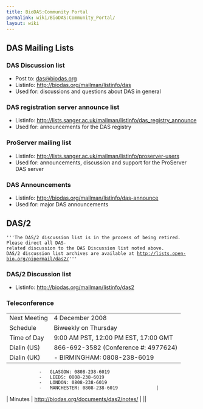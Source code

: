 ```yaml
---
title: BioDAS:Community Portal
permalink: wiki/BioDAS:Community_Portal/
layout: wiki
---
```


DAS Mailing Lists
-----------------

### DAS Discussion list

-   Post to: das@biodas.org
-   Listinfo: <http://biodas.org/mailman/listinfo/das>
-   Used for: discussions and questions about DAS in general

### DAS registration server announce list

-   Listinfo:
    <http://lists.sanger.ac.uk/mailman/listinfo/das_registry_announce>
-   Used for: announcements for the DAS registry

### ProServer mailing list

-   Listinfo:
    <http://lists.sanger.ac.uk/mailman/listinfo/proserver-users>
-   Used for: announcements, discussion and support for the ProServer
    DAS server

### DAS Announcements

-   Listinfo: <http://biodas.org/mailman/listinfo/das-announce>
-   Used for: major DAS announcements

DAS/2
-----

`'''The DAS/2 discussion list is in the process of being retired. `  
`Please direct all DAS-related discussion to the DAS Discussion list noted above.`  
`DAS/2 discussion list archives are available at `[`http://lists.open-bio.org/pipermail/das2/`](http://lists.open-bio.org/pipermail/das2/)`'''`

### DAS/2 Discussion list

-   Listinfo: <http://biodas.org/mailman/listinfo/das2>

### Teleconference

|              |                                           |
|--------------|-------------------------------------------|
| Next Meeting | 4 December 2008                           |
| Schedule     | Biweekly on Thursday                      |
| Time of Day  | 9:00 AM PST, 12:00 PM EST, 17:00 GMT      |
| Dialin (US)  | 866-692-3582 (Conference \#: 4977624)     |
| Dialin (UK)  | -   BIRMINGHAM: 0808-238-6019             
                -   GLASGOW: 0808-238-6019                 
                -   LEEDS: 0808-238-6019                   
                -   LONDON: 0808-238-6019                  
                -   MANCHESTER: 0808-238-6019              |
| Minutes      | <http://biodas.org/documents/das2/notes/> |
||


